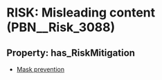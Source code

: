 # RISK: __Misleading content__ (PBN__Risk_3088)

## Property: has_RiskMitigation

* [Mask prevention](PBN__Mitigation_1471)

